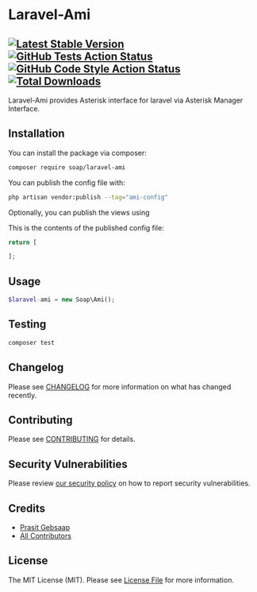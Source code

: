 # Laravel-Ami

[![Latest Stable Version](http://poser.pugx.org/soap/laravel-ami/v)](https://packagist.org/packages/soap/laravel-ami)
[![GitHub Tests Action Status](https://img.shields.io/github/workflow/status/soap/laravel-ami/run-tests?label=tests)](https://github.com/soap/laravel-ami/actions?query=workflow%3Arun-tests+branch%3Amain)
[![GitHub Code Style Action Status](https://img.shields.io/github/workflow/status/soap/laravel-ami/Check%20&%20fix%20styling?label=code%20style)](https://github.com/soap/laravel-ami/actions?query=workflow%3A"Check+%26+fix+styling"+branch%3Amain)
[![Total Downloads](http://poser.pugx.org/soap/laravel-ami/downloads)](https://packagist.org/packages/soap/laravel-ami)
---

Laravel-Ami provides Asterisk interface for laravel via Asterisk Manager Interface.

## Installation

You can install the package via composer:

```bash
composer require soap/laravel-ami
```

You can publish the config file with:
```bash
php artisan vendor:publish --tag="ami-config"
```

Optionally, you can publish the views using


This is the contents of the published config file:

```php
return [

];
```

## Usage

```php
$laravel-ami = new Soap\Ami();

```

## Testing

```bash
composer test
```

## Changelog

Please see [CHANGELOG](CHANGELOG.md) for more information on what has changed recently.

## Contributing

Please see [CONTRIBUTING](.github/CONTRIBUTING.md) for details.

## Security Vulnerabilities

Please review [our security policy](../../security/policy) on how to report security vulnerabilities.

## Credits

- [Prasit Gebsaap](https://github.com/soap)
- [All Contributors](../../contributors)

## License

The MIT License (MIT). Please see [License File](LICENSE.md) for more information.
